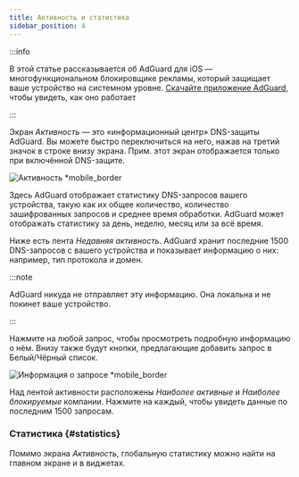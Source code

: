 ```yaml
---
title: Активность и статистика
sidebar_position: 4
---
```


:::info

В этой статье рассказывается об AdGuard для iOS — многофункциональном блокировщике рекламы, который защищает ваше устройство на системном уровне. [Скачайте приложение AdGuard](https://agrd.io/download-kb-adblock), чтобы увидеть, как оно работает

:::

Экран _Активность_ — это «информационный центр» DNS-защиты AdGuard. Вы можете быстро переключиться на него, нажав на третий значок в строке внизу экрана. Прим. этот экран отображается только при включённой DNS-защите.

![Активность \*mobile\_border](https://cdn.adtidy.org/content/kb/ad_blocker/ios/activity_ru.jpg)

Здесь AdGuard отображает статистику DNS-запросов вашего устройства, такую как их общее количество, количество зашифрованных запросов и среднее время обработки. AdGuard может отображать статистику за день, неделю, месяц или за всё время.

Ниже есть лента _Недавняя активность_. AdGuard хранит последние 1500 DNS-запросов с вашего устройства и показывает информацию о них: например, тип протокола и домен.

:::note

AdGuard никуда не отправляет эту информацию. Она локальна и не покинет ваше устройство.

:::

Нажмите на любой запрос, чтобы просмотреть подробную информацию о нём. Внизу также будут кнопки, предлагающие добавить запрос в Белый/Чёрный список.

![Информация о запросе \*mobile\_border](https://cdn.adtidy.org/public/Adguard/kb/iOS/features/request_info_ru.jpeg)

Над лентой активности расположены _Наиболее активные_ и _Наиболее блокируемые_ компании. Нажмите на каждый, чтобы увидеть данные по последним 1500 запросам.

### Статистика {#statistics}

Помимо экрана _Активность_, глобальную статистику можно найти на главном экране и в виджетах.
